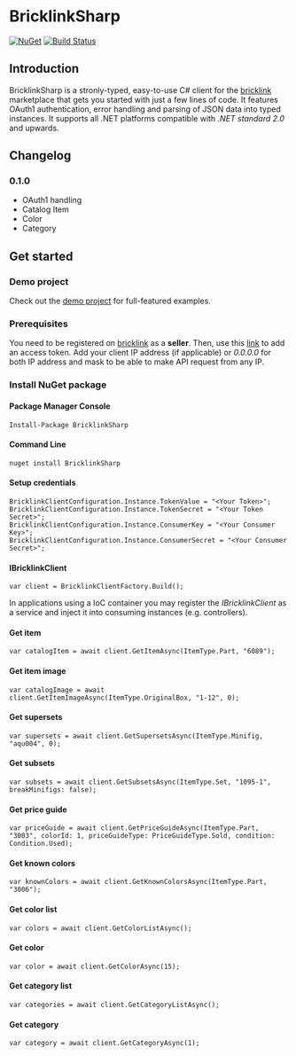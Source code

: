 # BricklinkSharp

[![NuGet](https://img.shields.io/nuget/v/BricklinkSharp?color=blue)](https://www.nuget.org/packages/BricklinkSharp/)
[![Build Status](https://dev.azure.com/jeisenbach/BricklinkSharp/_apis/build/status/gebirgslok.BricklinkSharp?branchName=master)](https://dev.azure.com/jeisenbach/BricklinkSharp/_build/latest?definitionId=1&branchName=master)

## Introduction

BricklinkSharp is a stronly-typed, easy-to-use C# client for the [bricklink](https://www.bricklink.com/v2/main.page) marketplace that gets you started with just a few lines of code. It features OAuth1 authentication, error handling and parsing of JSON data into typed instances.
It supports all .NET platforms compatible with *.NET standard 2.0* and upwards.

## Changelog

### 0.1.0
 - OAuth1 handling
 - Catalog Item
 - Color
 - Category
 
## Get started

### Demo project

Check out the [demo project](https://github.com/gebirgslok/BricklinkSharp/tree/master/BricklinkSharp.Demos) for full-featured examples.

### Prerequisites

You need to be registered on [bricklink](https://www.bricklink.com/v2/main.page) as a **seller**. Then, use this [link](https://www.bricklink.com/v2/api/register_consumer.page) to add an access token. Add your client IP address (if applicable) or *0.0.0.0* for both IP address and mask to be able to make API request from any IP.

### Install NuGet package 

#### Package Manager Console
    
	Install-Package BricklinkSharp
	
#### Command Line
    
	nuget install BricklinkSharp
	
#### Setup credentials
    
	BricklinkClientConfiguration.Instance.TokenValue = "<Your Token>";
    BricklinkClientConfiguration.Instance.TokenSecret = "<Your Token Secret>";
    BricklinkClientConfiguration.Instance.ConsumerKey = "<Your Consumer Key>";
    BricklinkClientConfiguration.Instance.ConsumerSecret = "<Your Consumer Secret>";
	
#### IBricklinkClient
    
	var client = BricklinkClientFactory.Build();
	
In applications using a IoC container you may register the *IBricklinkClient* as a service and inject it into consuming instances (e.g. controllers).
  
####  Get item
    
	var catalogItem = await client.GetItemAsync(ItemType.Part, "6089");
	
#### Get item image
    
	var catalogImage = await client.GetItemImageAsync(ItemType.OriginalBox, "1-12", 0);
	
#### Get supersets
    
	var supersets = await client.GetSupersetsAsync(ItemType.Minifig, "aqu004", 0);
	
#### Get subsets    
    
	var subsets = await client.GetSubsetsAsync(ItemType.Set, "1095-1", breakMinifigs: false);
	 
#### Get price guide
    
	var priceGuide = await client.GetPriceGuideAsync(ItemType.Part, "3003", colorId: 1, priceGuideType: PriceGuideType.Sold, condition: Condition.Used);
	
#### Get known colors
    
	var knownColors = await client.GetKnownColorsAsync(ItemType.Part, "3006");
	
#### Get color list
    
	var colors = await client.GetColorListAsync();
	
#### Get color
    
	var color = await client.GetColorAsync(15);
	
#### Get category list
    
	var categories = await client.GetCategoryListAsync();
	
#### Get category
    
	var category = await client.GetCategoryAsync(1);